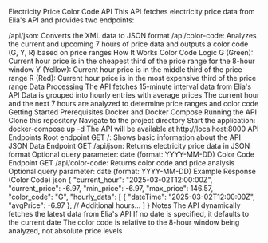 Electricity Price Color Code API
This API fetches electricity price data from Elia's API and provides two endpoints:

/api/json: Converts the XML data to JSON format
/api/color-code: Analyzes the current and upcoming 7 hours of price data and outputs a color code (G, Y, R) based on price ranges
How It Works
Color Code Logic
G (Green): Current hour price is in the cheapest third of the price range for the 8-hour window
Y (Yellow): Current hour price is in the middle third of the price range
R (Red): Current hour price is in the most expensive third of the price range
Data Processing
The API fetches 15-minute interval data from Elia's API
Data is grouped into hourly entries with average prices
The current hour and the next 7 hours are analyzed to determine price ranges and color code
Getting Started
Prerequisites
Docker and Docker Compose
Running the API
Clone this repository
Navigate to the project directory
Start the application:
docker-compose up -d
The API will be available at http://localhost:8000
API Endpoints
Root endpoint
GET /: Shows basic information about the API
JSON Data Endpoint
GET /api/json: Returns electricity price data in JSON format
Optional query parameter: date (format: YYYY-MM-DD)
Color Code Endpoint
GET /api/color-code: Returns color code and price analysis
Optional query parameter: date (format: YYYY-MM-DD)
Example Response (Color Code)
json
{
  "current_hour": "2025-03-02T12:00:00Z",
  "current_price": -6.97,
  "min_price": -6.97,
  "max_price": 146.57,
  "color_code": "G",
  "hourly_data": [
    {
      "dateTime": "2025-03-02T12:00:00Z",
      "avgPrice": -6.97
    },
    // Additional hours...
  ]
}
Notes
The API dynamically fetches the latest data from Elia's API
If no date is specified, it defaults to the current date
The color code is relative to the 8-hour window being analyzed, not absolute price levels

